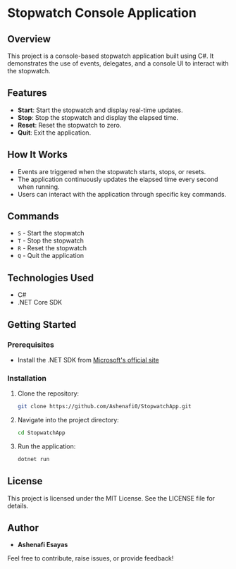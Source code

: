 # Stopwatch Console Application

## Overview
This project is a console-based stopwatch application built using C#. It demonstrates the use of events, delegates, and a console UI to interact with the stopwatch.

## Features
- **Start**: Start the stopwatch and display real-time updates.
- **Stop**: Stop the stopwatch and display the elapsed time.
- **Reset**: Reset the stopwatch to zero.
- **Quit**: Exit the application.

## How It Works
- Events are triggered when the stopwatch starts, stops, or resets.
- The application continuously updates the elapsed time every second when running.
- Users can interact with the application through specific key commands.

## Commands
- `S` - Start the stopwatch
- `T` - Stop the stopwatch
- `R` - Reset the stopwatch
- `Q` - Quit the application

## Technologies Used
- C#
- .NET Core SDK

## Getting Started

### Prerequisites
- Install the .NET SDK from [Microsoft's official site](https://dotnet.microsoft.com/)

### Installation
1. Clone the repository:
   ```bash
   git clone https://github.com/Ashenafi0/StopwatchApp.git
   ```
2. Navigate into the project directory:
   ```bash
   cd StopwatchApp
   ```
3. Run the application:
   ```bash
   dotnet run
   ```

## License
This project is licensed under the MIT License. See the LICENSE file for details.

## Author
- **Ashenafi Esayas**

Feel free to contribute, raise issues, or provide feedback!
